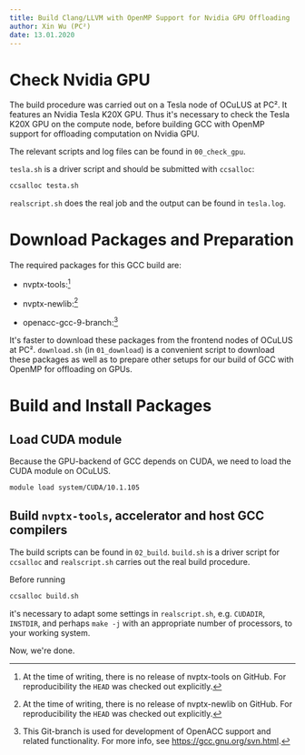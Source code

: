 ```yaml
---
title: Build Clang/LLVM with OpenMP Support for Nvidia GPU Offloading
author: Xin Wu (PC²)
date: 13.01.2020
---
```


# Check Nvidia GPU

The build procedure was carried out on a Tesla node of OCuLUS at PC². It
features an Nvidia Tesla K20X GPU. Thus it's necessary to check the Tesla K20X
GPU on the compute node, before building GCC with OpenMP support for offloading
computation on Nvidia GPU.

The relevant scripts and log files can be found in `00_check_gpu`.

`tesla.sh` is a driver script and should be submitted with `ccsalloc`:

```bash
ccsalloc testa.sh
```

`realscript.sh` does the real job and the output can be found in `tesla.log`.

# Download Packages and Preparation

The required packages for this GCC build are:

* nvptx-tools:[^nvptxtools]

[^nvptxtools]: At the time of writing, there is no release of nvptx-tools on
  GitHub. For reproducibility the `HEAD` was checked out explicitly.

* nvptx-newlib:[^nvptxnewlib]

[^nvptxnewlib]: At the time of writing, there is no release of nvptx-newlib on
  GitHub. For reproducibility the `HEAD` was checked out explicitly.

* openacc-gcc-9-branch:[^gcc9]

[^gcc9]: This Git-branch is used for development of OpenACC support and related
  functionality. For more info, see <https://gcc.gnu.org/svn.html>.

It's faster to download these packages from the frontend nodes of OCuLUS at PC².
`download.sh` (in `01_download`) is a convenient script to download these
packages as well as to prepare other setups for our build of GCC with OpenMP for
offloading on GPUs.

# Build and Install Packages

## Load CUDA module

Because the GPU-backend of GCC depends on CUDA, we need to load the CUDA module
on OCuLUS.

```bash
module load system/CUDA/10.1.105
```

## Build `nvptx-tools`, accelerator and host GCC compilers

The build scripts can be found in `02_build`. `build.sh` is a driver script for
`ccsalloc` and `realscript.sh` carries out the real build procedure.

Before running

```bash
ccsalloc build.sh
```

it's necessary to adapt some settings in `realscript.sh`, e.g. `CUDADIR`,
`INSTDIR`, and perhaps `make -j` with an appropriate number of processors,
to your working system.

Now, we're done.
